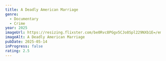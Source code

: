 ```yaml
---
title: A Deadly American Marriage
genre:
  - Documentary
  - Crime
year: 2025
imageUrl: https://resizing.flixster.com/be0Rvc8PGgv5CJo8Spl229NXb1E=/ems.cHJkLWVtcy1hc3NldHMvbW92aWVzL2Y4NTE0ZTIwLTZjNzMtNDUxZC05MTNiLTdjOWU1ODVhZmJiNy5qcGc=
imageAlt: A Deadly American Marriage
pubDate: 2025-05-14
inProgress: false
rating: 2.5
---
```

